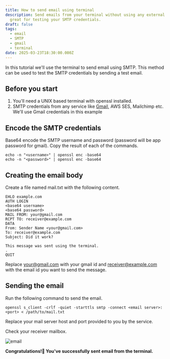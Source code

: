 ```yaml
---
title: How to send email using terminal
description: Send emails from your terminal without using any external tools,
  great for testing your SMTP credentials.
draft: false
tags:
  - email
  - SMTP
  - gmail
  - terminal
date: 2025-03-23T18:30:00.000Z
---
```

In this tutorial we'll use the terminal to send email using SMTP. This method can be used to test the SMTP credentials by sending a test email.

## Before you start

1. You'll need a UNIX based terminal with openssl installed.
2. SMTP credentials from any service like [Gmail](https://support.google.com/a/answer/176600?hl=en), AWS SES, Mailchimp etc. We'll use Gmail credentials in this example

## Encode the SMTP credentials

Base64 encode the SMTP username and password (password will be app password for gmail). Copy the result of each of the commands.

```shell
echo -n "<username>" | openssl enc -base64
echo -n "<password>" | openssl enc -base64
```

## Creating the email body

Create a file named mail.txt with the following content.

```
EHLO example.com
AUTH LOGIN
<base64 username>
<base64 password>
MAIL FROM: your@gmail.com
RCPT TO: receiver@example.com
DATA
From: Sender Name <your@gmail.com>
To: receiver@example.com
Subject: Did it work?

This message was sent using the terminal.
.
QUIT
```

Replace [your@gmail.com](mailto:your@gmail.com) with your gmail id and [receiver@example.com](mailto:receiver@example.com) with the email id you want to send the message.

## Sending the email

Run the following command to send the email.

```shell
openssl s_client -crlf -quiet -starttls smtp -connect <email server>:<port> < /path/to/mail.txt
```

Replace your mail server host and port provided to you by the service.

Check your receiver mailbox.

![email](1.webp)

**Congratulations!🎉 You've successfully sent email from the terminal.**
